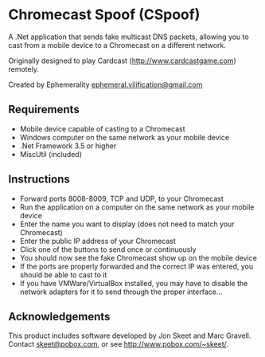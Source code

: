 # Chromecast Spoof (CSpoof)
A .Net application that sends fake multicast DNS packets, allowing you to cast from a mobile device to a Chromecast on a different network.

Originally designed to play Cardcast (http://www.cardcastgame.com) remotely.

Created by Ephemerality <ephemeral.vilification@gmail.com>

## Requirements
* Mobile device capable of casting to a Chromecast
* Windows computer on the same network as your mobile device
* .Net Framework 3.5 or higher  
* MiscUtil (included)
  
## Instructions
* Forward ports 8008-8009, TCP and UDP, to your Chromecast
* Run the application on a computer on the same network as your mobile device
* Enter the name you want to display (does not need to match your Chromecast)
* Enter the public IP address of your Chromecast
* Click one of the buttons to send once or continuously
* You should now see the fake Chromecast show up on the mobile device
* If the ports are properly forwarded and the correct IP was entered, you should be able to cast to it
* If you have VMWare/VirtualBox installed, you may have to disable the network adapters for it to send through the proper interface...

## Acknowledgements
This product includes software developed by Jon Skeet
and Marc Gravell. Contact skeet@pobox.com, or see 
http://www.pobox.com/~skeet/.